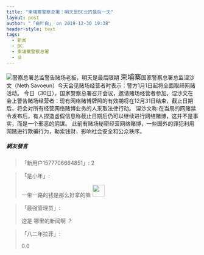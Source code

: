 ```yaml
---
title: "柬埔寨警察总署：明天是BC业的最后一天"
layout: post
author: "「白叶白」 on 2019-12-30 19:38"
header-style: text
tags:
  - 新闻
  - BC
  - 柬埔寨警察总署
  - 业
---
```


<img src="http://images.feileyuan.com/images/ueditor/201912301936000056.png" title="警察总署总监警告赌场老板，明天是最后限期" alt="警察总署总监警告赌场老板，明天是最后限期">
<span style="color: rgb(34, 34, 34); font-family: Verdana, Geneva, sans-serif; font-size: 18px; background-color: rgb(255, 255, 255);">柬埔寨</span>国家警察总署总监涅沙文（Neth Savoeun）今天会见赌场经营者时表示：警方1月1日起将全面取缔网赌活动。
今日（30日），国家警察总署召开会议，邀请赌场经营者参加。涅沙文在会上警告赌场经营者：现有网络赌博牌照的有效期将在12月31日结束，截止日期后，将会对所有经营网络赌博业务的人采取法律行动。
涅沙文称:在当局的网赌禁令发布后，有人捏造虚假信息称截止日期后仍可以继续进行网络赌博，这并不是事实，而是一个邪恶的阴谋。
此前有赌场秘密经营网络赌博，一些国外的罪犯利用网赌进行欺骗行为，勒索钱财，影响社会安全和公众秩序。

##### 網友發言 
> 「新用户1577706664851」:
> 2

> 「是小年」:
> <p>一带一路的钱是那么好拿的嘛&nbsp;<img src="https://images.feileyuan.com/images/ueditor/dialogs/emotion/images/default/df_032.gif" width="32" height="32"></p>

> 「最强管理员」:
> <p>这是 哪里的新闻啊 ？</p>

> 「八二年拉菲」:
> <p>0.0</p>


